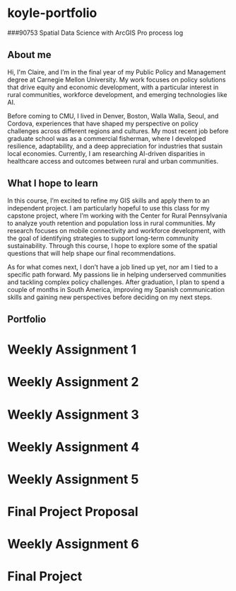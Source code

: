 # koyle-portfolio
###90753 Spatial Data Science with ArcGIS Pro process log
## About me 

Hi, I'm Claire, and I’m in the final year of my Public Policy and Management degree at Carnegie Mellon University. My work focuses on policy solutions that drive equity and economic development, with a particular interest in rural communities, workforce development, and emerging technologies like AI.

Before coming to CMU, I lived in Denver, Boston, Walla Walla, Seoul, and Cordova, experiences that have shaped my perspective on policy challenges across different regions and cultures. My most recent job before graduate school was as a commercial fisherman, where I developed resilience, adaptability, and a deep appreciation for industries that sustain local economies. Currently, I am researching AI-driven disparities in healthcare access and outcomes between rural and urban communities. 

## What I hope to learn 

In this course, I’m excited to refine my GIS skills and apply them to an independent project. I am particularly hopeful to use this class for my capstone project, where I’m working with the Center for Rural Pennsylvania to analyze youth retention and population loss in rural communities. My research focuses on mobile connectivity and workforce development, with the goal of identifying strategies to support long-term community sustainability. Through this course, I hope to explore some of the spatial questions that will help shape our final recommendations.

As for what comes next, I don’t have a job lined up yet, nor am I tied to a specific path forward. My passions lie in helping underserved communities and tackling complex policy challenges. After graduation, I plan to spend a couple of months in South America, improving my Spanish communication skills and gaining new perspectives before deciding on my next steps.

## Portfolio

# Weekly Assignment 1

# Weekly Assignment 2

# Weekly Assignment 3

# Weekly Assignment 4

# Weekly Assignment 5

# Final Project Proposal

# Weekly Assignment 6

# Final Project

